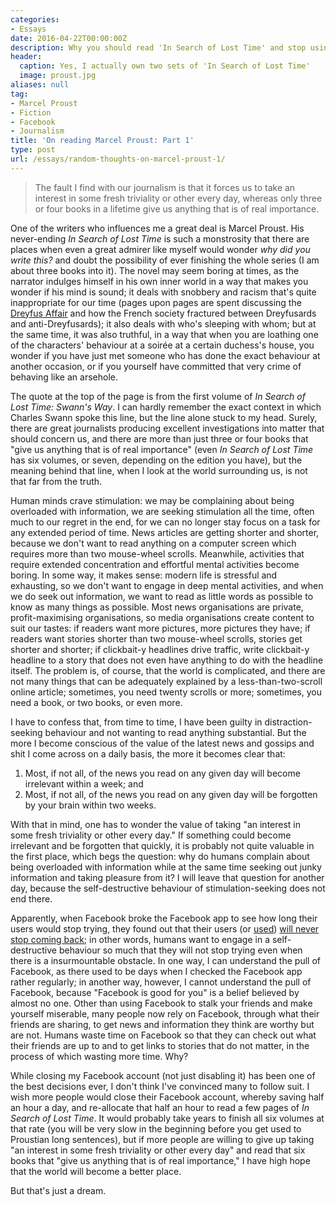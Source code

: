 ```yaml
---
categories:
- Essays
date: 2016-04-22T00:00:00Z
description: Why you should read 'In Search of Lost Time' and stop using Facebook
header:
  caption: Yes, I actually own two sets of 'In Search of Lost Time'
  image: proust.jpg
aliases: null
tag:
- Marcel Proust
- Fiction
- Facebook
- Journalism
title: 'On reading Marcel Proust: Part 1'
type: post
url: /essays/random-thoughts-on-marcel-proust-1/
---
```


> The fault I find with our journalism is that it forces us to take an interest in some fresh triviality or other every day, whereas only three or four books in a lifetime give us anything that is of real importance.

One of the writers who influences me a great deal is Marcel Proust. His never-ending *In Search of Lost Time* is such a monstrosity that there are places when even a great admirer like myself would wonder *why did you write this?* and doubt the possibility of ever finishing the whole series (I am about three books into it). The novel may seem boring at times, as the narrator indulges himself in his own inner world in a way that makes you wonder if his mind is sound; it deals with snobbery and racism that's quite inappropriate for our time (pages upon pages are spent discussing the [Dreyfus Affair](https://en.wikipedia.org/wiki/Dreyfus_affair) and how the French society fractured between Dreyfusards and anti-Dreyfusards); it also deals with who's sleeping with whom; but at the same time, it was also truthful, in a way that when you are loathing one of the characters' behaviour at a soirée at a certain duchess's house, you wonder if you have just met someone who has done the exact behaviour at another occasion, or if you yourself have committed that very crime of behaving like an arsehole.

The quote at the top of the page is from the first volume of *In Search of Lost Time: Swann's Way*. I can hardly remember the exact context in which Charles Swann spoke this line, but the line alone stuck to my head. Surely, there are great journalists producing excellent investigations into matter that should concern us, and there are more than just three or four books that "give us anything that is of real importance" (even *In Search of Lost Time* has six volumes, or seven, depending on the edition you have), but the meaning behind that line, when I look at the world surrounding us, is not that far from the truth.

Human minds crave stimulation: we may be complaining about being overloaded with information, we are seeking stimulation all the time, often much to our regret in the end, for we can no longer stay focus on a task for any extended period of time. News articles are getting shorter and shorter, because we don't want to read anything on a computer screen which requires more than two mouse-wheel scrolls. Meanwhile, activities that require extended concentration and effortful mental activities become boring. In some way, it makes sense: modern life is stressful and exhausting, so we don't want to engage in deep mental activities, and when we do seek out information, we want to read as little words as possible to know as many things as possible. Most news organisations are private, profit-maximising organisations, so media organisations create content to suit our tastes: if readers want more pictures, more pictures they have; if readers want stories shorter than two mouse-wheel scrolls, stories get shorter and shorter; if clickbait-y headlines drive traffic, write clickbait-y headline to a story that does not even have anything to do with the headline itself. The problem is, of course, that the world is complicated, and there are not many things that can be adequately explained by a less-than-two-scroll online article; sometimes, you need twenty scrolls or more; sometimes, you need a book, or two books, or even more.

I have to confess that, from time to time, I have been guilty in distraction-seeking behaviour and not wanting to read anything substantial. But the more I become conscious of the value of the latest news and gossips and shit I come across on a daily basis, the more it becomes clear that:

1. Most, if not all, of the news you read on any given day will become irrelevant within a week; and
2. Most, if not all, of the news you read on any given day will be forgotten by your brain within two weeks.

With that in mind, one has to wonder the value of taking "an interest in some fresh triviality or other every day." If something could become irrelevant and be forgotten that quickly, it is probably not quite valuable in the first place, which begs the question: why do humans complain about being overloaded with information while at the same time seeking out junky information and taking pleasure from it? I will leave that question for another day, because the self-destructive behaviour of stimulation-seeking does not end there.

Apparently, when Facebook broke the Facebook app to see how long their users would stop trying, they found out that their users (or [used](https://stallman.org/facebook.html#used)) [will never stop coming back](https://www.theguardian.com/technology/2016/jan/05/facebook-deliberately-breaking-android-apps); in other words, humans want to engage in a self-destructive behaviour so much that they will not stop trying even when there is a insurmountable obstacle. In one way, I can understand the pull of Facebook, as there used to be days when I checked the Facebook app rather regularly; in another way, however, I cannot understand the pull of Facebook, because "Facebook is good for you" is a belief believed by almost no one. Other than using Facebook to stalk your friends and make yourself miserable, many people now rely on Facebook, through what their friends are sharing, to get news and information they think are worthy but are not. Humans waste time on Facebook so that they can check out what their friends are up to and to get links to stories that do not matter, in the process of which wasting more time. Why?

While closing my Facebook account (not just disabling it) has been one of the best decisions ever, I don't think I've convinced many to follow suit. I wish more people would close their Facebook account, whereby saving half an hour a day, and re-allocate that half an hour to read a few pages of *In Search of Lost Time*. It would probably take years to finish all six volumes at that rate (you will be very slow in the beginning before you get used to Proustian long sentences), but if more people are willing to give up taking "an interest in some fresh triviality or other every day" and read that six books that "give us anything that is of real importance," I have high hope that the world will become a better place.

But that's just a dream.
